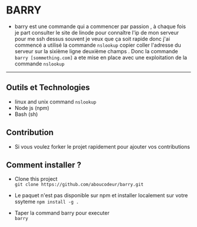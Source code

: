 # BARRY

- barry est une commande qui a commencer par passion ,
        à chaque fois je part consulter le site de linode pour 
        connaître l'ip de mon serveur pour me ssh dessus
        souvent je veux que ça soit rapide donc j'ai commencé a utilisé 
        la commande `nslookup` copier coller l'adresse du serveur sur la 
        sixième ligne deuxième champs . Donc la commande `barry [sommething.com]` a ete mise en place
        avec une exploitation de la commande `nslookup`

---------------

## Outils et Technologies  
- linux and unix command `nslookup`
- Node js (npm)
- Bash (sh)


## Contribution
- Si vous voulez forker le projet rapidement pour ajouter vos contributions

## Comment installer ?
- Clone this project  
`git clone https://github.com/aboucodeur/barry.git`

- Le paquet n'est pas disponible sur npm et installer localement sur votre ssyteme
`npm install -g .`
- Taper la command  barry pour executer   
        `barry`